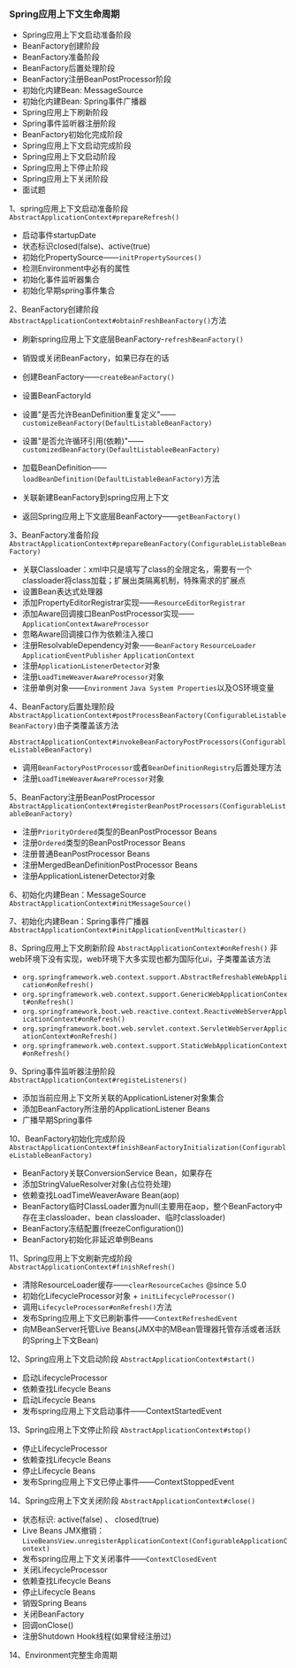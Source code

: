 ### Spring应用上下文生命周期
- Spring应用上下文启动准备阶段
- BeanFactory创建阶段
- BeanFactory准备阶段
- BeanFactory后置处理阶段
- BeanFactory注册BeanPostProcessor阶段
- 初始化内建Bean: MessageSource
- 初始化内建Bean: Spring事件广播器
- Spring应用上下刷新阶段
- Spring事件监听器注册阶段
- BeanFactory初始化完成阶段
- Spring应用上下文启动完成阶段
- Spring应用上下文启动阶段
- Spring应用上下停止阶段
- Spring应用上下关闭阶段
- 面试题

1、spring应用上下文启动准备阶段
`AbstractApplicationContext#prepareRefresh()`
- 启动事件startupDate
- 状态标识closed(false)、active(true)
- 初始化PropertySource——`initPropertySources()`
- 检测Environment中必有的属性
- 初始化事件监听器集合
- 初始化早期spring事件集合

2、BeanFactory创建阶段
`AbstractApplicationContext#obtainFreshBeanFactory()`方法
- 刷新spring应用上下文底层BeanFactory-`refreshBeanFactory()`
 - 销毁或关闭BeanFactory，如果已存在的话
 - 创建BeanFactory——`createBeanFactory()`
 - 设置BeanFactoryId
 - 设置"是否允许BeanDefinition重复定义"——`customizeBeanFactory(DefaultListableBeanFactory)`
 - 设置"是否允许循环引用(依赖)"——`customizedBeanFactory(DefaultListableeBeanFactory)`
 - 加载BeanDefinition——`loadBeanDefinition(DefaultListableBeanFactory)`方法
 - 关联新建BeanFactory到spring应用上下文

- 返回Spring应用上下文底层BeanFactory——`getBeanFactory()`

3、BeanFactory准备阶段
`AbstractApplicationContext#prepareBeanFactory(ConfigurableListableBeanFactory)`
- 关联Classloader：xml中只是填写了class的全限定名，需要有一个classloader将class加载；扩展出类隔离机制，特殊需求的扩展点
- 设置Bean表达式处理器
- 添加PropertyEditorRegistrar实现——`ResourceEditorRegistrar`
- 添加Aware回调接口BeanPostProcessor实现——`ApplicationContextAwareProcessor`
- 忽略Aware回调接口作为依赖注入接口
- 注册ResolvableDependency对象——`BeanFactory` `ResourceLoader` `ApplicationEventPublisher` `ApplicationContext`
- 注册`ApplicationListenerDetector`对象
- 注册`LoadTimeWeaverAwareProcessor`对象
- 注册单例对象——`Environment` `Java System Properties`以及OS环境变量

4、BeanFactory后置处理阶段
`AbstractApplicationContext#postProcessBeanFactory(ConfigurableListableBeanFactory)`由子类覆盖该方法

`AbstractApplicationContext#invokeBeanFactoryPostProcessors(ConfigurableListableBeanFactory)`
- 调用`BeanFactoryPostProcessor`或者`BeanDefinitionRegistry`后置处理方法
- 注册`LoadTimeWeaverAwareProcessor`对象

5、BeanFactory注册BeanPostProcessor
`AbstractApplicationContext#registerBeanPostProcessors(ConfigurableListableBeanFactory)`
- 注册`PriorityOrdered`类型的BeanPostProcessor Beans
- 注册`Ordered`类型的BeanPostProcessor Beans
- 注册普通BeanPostProcessor Beans
- 注册MergedBeanDefinitionPostProcessor Beans
- 注册ApplicationListenerDetector对象

6、初始化内建Bean：MessageSource
`AbstractApplicationContext#initMessageSource()`

7、初始化内建Bean：Spring事件广播器
`AbstractApplicationContext#initApplicationEventMulticaster()`

8、Spring应用上下文刷新阶段
`AbstractApplicationContext#onRefresh()`
非web环境下没有实现，web环境下大多实现也都为国际化ui，子类覆盖该方法
- `org.springframework.web.context.support.AbstractRefreshableWebApplication#onRefresh()`
- `org.springframework.web.context.support.GenericWebApplicationContext#onRefresh()`
- `org.springframework.boot.web.reactive.context.ReactiveWebServerApplicationContext#onRefresh()`
- `org.springframework.boot.web.servlet.context.ServletWebServerApplicationContext#onRefresh()`
- `org.springframework.web.context.support.StaticWebApplicationContext#onRefresh()`

9、Spring事件监听器注册阶段
`AbstractApplicationContext#registeListeners()`
- 添加当前应用上下文所关联的ApplicationListener对象集合
- 添加BeanFactory所注册的ApplicationListener Beans
- 广播早期Spring事件

10、BeanFactory初始化完成阶段
`AbstractApplicationContext#finishBeanFactoryInitialization(ConfigurableListableBeanFactory)`
- BeanFactory关联ConversionService Bean，如果存在
- 添加StringValueResolver对象(占位符处理)
- 依赖查找LoadTimeWeaverAware Bean(aop)
- BeanFactory临时ClassLoader置为null(主要用在aop，整个BeanFactory中存在主classloader、bean classloader、临时classloader)
- BeanFactory冻结配置(freezeConfiguration())
- BeanFactory初始化非延迟单例Beans


11、Spring应用上下文刷新完成阶段
`AbstractApplicationContext#finishRefresh()`
- 清除ResourceLoader缓存——`clearResourceCaches` @since 5.0
- 初始化LifecycleProcessor对象 + `initLifecycleProcessor()`
- 调用`LifecycleProcessor#onRefresh()`方法
- 发布Spring应用上下文已刷新事件——`ContextRefreshedEvent`
- 向MBeanServer托管Live Beans(JMX中的MBean管理器托管存活或者活跃的Spring上下文Bean)


12、Spring应用上下文启动阶段
`AbstractApplicationContext#start()`
- 启动LifecycleProcessor
 - 依赖查找Lifecycle Beans
 - 启动Lifecycle Beans
- 发布spring应用上下文启动事件——ContextStartedEvent

13、Spring应用上下文停止阶段
`AbstractApplicationContext#stop()`
- 停止LifecycleProcessor
 - 依赖查找Lifecycle Beans
 - 停止Lifecycle Beans
- 发布Spring应用上下文已停止事件——ContextStoppedEvent

14、Spring应用上下文关闭阶段
`AbstractApplicationContext#close()`
- 状态标识: active(false) 、 closed(true)
- Live Beans JMX撤销：`LiveBeansView.unregisterApplicationContext(ConfigurableApplicationContext)`
- 发布spring应用上下文关闭事件——`ContextClosedEvent`
- 关闭LifecycleProcessor
 - 依赖查找Lifecycle Beans
 - 停止Lifecycle Beans
- 销毁Spring Beans
- 关闭BeanFactory
- 回调onClose()
- 注册Shutdown Hook线程(如果曾经注册过)

14、Environment完整生命周期
































